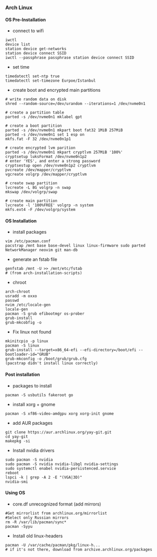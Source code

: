 ### Arch Linux
#### OS Pre-Installation
* connect to wifi
```
iwctl 
device list
station device get-networks
station device connect SSID
iwctl --passphrase passphrase station device connect SSID
```

* set time
```
timedatectl set-ntp true
timedatectl set-timezone Eurpoe/Istanbul
```

* create boot and encrypted main partitions
```
# write random data on disk
shred --random-source=/dev/urandom --iterations=1 /dev/nvme0n1

# create a partition table
parted -s /dev/nvme0n1 mklabel gpt

# create a boot partition
parted -s /dev/nvme0n1 mkpart boot fat32 1MiB 257MiB
parted -s /dev/nvme0n1 set 1 esp on
mkfs.fat -F 32 /dev/nvme0n1p1

# create encrypted lvm parition
parted -s /dev/nvme0n1 mkpart cryptlvm 257MiB '100%'
cryptsetup luksFormat /dev/nvme0n1p2
# enter 'YES', and enter a strong password
cryptsestup open /dev/nvme0n1p2 cryptlvm
pvcreate /dev/mapper/cryptlvm
vgcreate volgrp /dev/mapper/cryptlvm

# create swap partition
lvcreate -L 8G volgrp -n swap
mkswap /dev/volgrp/swap

# create main partition
lvcreate -l '100%FREE' volgrp -n system
mkfs.ext4 -F /dev/volgrp/system
```

#### OS Installation
* install packages
```
vim /etc/pacman.conf
pacstrap /mnt base base-devel linux linux-firmware sudo parted NetworkManager neovim git man-db
```

* generate an fstab file
```
genfstab /mnt -U >> /mnt/etc/fstab 
# (from arch-installation-scripts)
```

* chroot
```
arch-chroot
usradd -m oxxo
passwd 
nvim /etc/locale-gen
locale-gen
pacman -S grub efibootmgr os-prober
grub-install
grub-mkcobfig -o 
```

* Fix linux not found
```
mkinitcpio -p linux
pacman -S linux
grub-install --target=x86_64-efi --efi-directory=/boot/efi --bootloader-id="GRUB" 
grub-mkconfig -o /boot/grub/grub.cfg
(pacstrap didn't install linux correctly)
```

#### Post installation
* packages to install 
```
pacman -S usbutils fakeroot go 
```

* install xorg + gnome
```
pacman -S xf86-video-amdgpu xorg xorg-init gnome
```

* add AUR packages
```
git clone https://aur.archlinux.org/yay-git.git
cd yay-git
makepkg -si
```

* Install nvidia drivers
```
sudo pacman -S nvidia
sudo pacman -S nvidia nvidia-libgl nvidia-settings
sudo systemctl enabel nvidia-persistenced.service
reboot
lspci -k | grep -A 2 -E "(VGA|3D)"
nvidia-smi
```

#### Using OS
* core.df unrecognized format (add mirrors)
```
#Get mirrorlist from archlinux.org/mirrorlist
#Select only Russian mirrors
rm -R /var/lib/pacman/sync*
pacman -Syyu
```

* Install old linux-headers
```
pacman -U /var/cache/pacman/pkg/linux-h...
# if it's not there, download from archive.archlinux.org/packages
```
